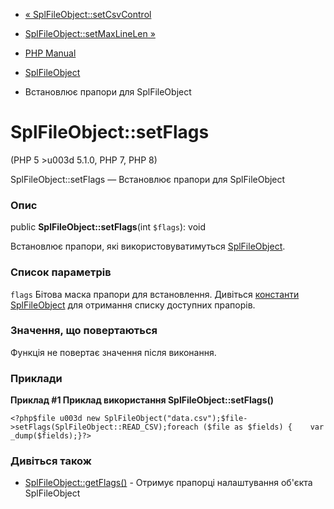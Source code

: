 - [« SplFileObject::setCsvControl](splfileobject.setcsvcontrol.md)
- [SplFileObject::setMaxLineLen »](splfileobject.setmaxlinelen.md)

- [PHP Manual](index.md)
- [SplFileObject](class.splfileobject.md)
- Встановлює прапори для SplFileObject

# SplFileObject::setFlags

(PHP 5 \>u003d 5.1.0, PHP 7, PHP 8)

SplFileObject::setFlags — Встановлює прапори для SplFileObject

### Опис

public **SplFileObject::setFlags**(int `$flags`): void

Встановлює прапори, які використовуватимуться
[SplFileObject](class.splfileobject.md).

### Список параметрів

`flags`
Бітова маска прапори для встановлення. Дивіться [константи
SplFileObject](class.splfileobject.md#splfileobject.constants) для
отримання списку доступних прапорів.

### Значення, що повертаються

Функція не повертає значення після виконання.

### Приклади

**Приклад #1 Приклад використання **SplFileObject::setFlags()****

` <?php$file u003d new SplFileObject("data.csv");$file->setFlags(SplFileObject::READ_CSV);foreach ($file as $fields) {    var_dump($fields);}?> `

### Дивіться також

- [SplFileObject::getFlags()](splfileobject.getflags.md) - Отримує
прапорці налаштування об'єкта SplFileObject
